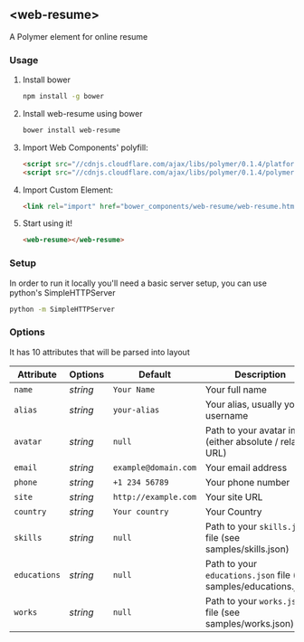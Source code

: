 ## &lt;web-resume&gt;

A Polymer element for online resume

### Usage

1. Install bower

   ```sh
   npm install -g bower
   ```

2. Install web-resume using bower

   ```sh
   bower install web-resume
   ```

3. Import Web Components' polyfill:

    ```html
    <script src="//cdnjs.cloudflare.com/ajax/libs/polymer/0.1.4/platform.js"></script>
    <script src="//cdnjs.cloudflare.com/ajax/libs/polymer/0.1.4/polymer.js"></script>
    ```

4. Import Custom Element:

    ```html
    <link rel="import" href="bower_components/web-resume/web-resume.html">
    ```

5. Start using it!

    ```html
    <web-resume></web-resume>
    ```

### Setup

In order to run it locally you'll need a basic server setup, you can use python's SimpleHTTPServer

```sh
python -m SimpleHTTPServer
``` 
	
### Options

It has 10 attributes that will be parsed into layout

Attribute  | Options                   | Default             | Description
---        | ---                       | ---                 | ---
`name`      | *string*                  | `Your Name`               | Your full name
`alias`      | *string*                  | `your-alias`               | Your alias, usually your username
`avatar`      | *string*                  | `null`               | Path to your avatar image (either absolute / relative URL)
`email`      | *string*                  | `example@domain.com`               | Your email address
`phone`      | *string*                  | `+1 234 56789`               | Your phone number
`site`      | *string*                  | `http://example.com`               | Your site URL
`country`      | *string*                  | `Your country`               | Your Country
`skills`      | *string*                  | `null`               | Path to your `skills.json` file (see samples/skills.json)
`educations`      | *string*                  | `null`               | Path to your `educations.json` file (see samples/educations.json)
`works`      | *string*                  | `null`               | Path to your `works.json` file (see samples/works.json)
